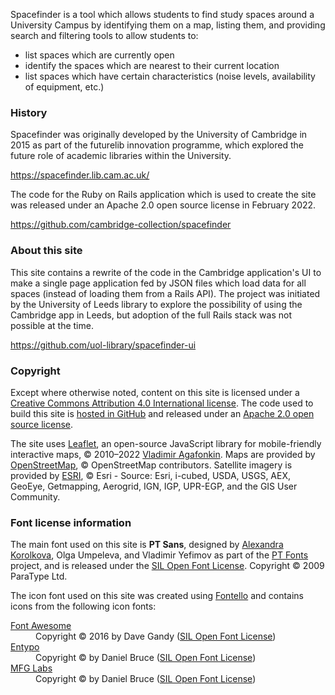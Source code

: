 Spacefinder is a tool which allows students to find study spaces around a University Campus by identifying them on a map, listing them, and providing search and filtering tools to allow students to:

* list spaces which are currently open
* identify the spaces which are nearest to their current location
* list spaces which have certain characteristics (noise levels, availability of equipment, etc.)

### History

Spacefinder was originally developed by the University of Cambridge in 2015 as part of the futurelib innovation programme, which explored the future role of academic libraries within the University.

<a target="external" href="https://spacefinder.lib.cam.ac.uk/">https://spacefinder.lib.cam.ac.uk/</a>

The code for the Ruby on Rails application which is used to create the site was released under an Apache 2.0 open source license in February 2022.

<a target="external" href="https://github.com/cambridge-collection/spacefinder">https://github.com/cambridge-collection/spacefinder</a>

### About this site

This site contains a rewrite of the code in the Cambridge application's UI to make a single page application fed by JSON files which load data for all spaces (instead of loading them from a Rails API). The project was initiated by the University of Leeds library to explore the possibility of using the Cambridge app in Leeds, but adoption of the full Rails stack was not possible at the time.

<a target="external" href="https://github.com/uol-library/spacefinder-ui">https://github.com/uol-library/spacefinder-ui</a>

### Copyright

Except where otherwise noted, content on this site is licensed under a <a target="external" href="https://creativecommons.org/licenses/by/4.0/">Creative Commons Attribution 4.0 International license</a>. The code used to build this site is <a target="external" href="https://github.com/uol-library/spacefinder-ui">hosted in GitHub</a> and released under an <a target="external" href="https://www.apache.org/licenses/LICENSE-2.0">Apache 2.0 open source license</a>.

The site uses <a target="external" href="https://leafletjs.com/">Leaflet</a>, an open-source JavaScript library for mobile-friendly interactive maps, &copy; 2010–2022 <a target="external" href="http://agafonkin.com/en">Vladimir Agafonkin</a>. Maps are provided by <a target="external" href="http://www.openstreetmap.org/copyright">OpenStreetMap</a>, &copy; OpenStreetMap contributors. Satellite imagery is provided by <a target="external" href="https://www.esri.com/en-us/home">ESRI</a>, &copy; Esri - Source: Esri, i-cubed, USDA, USGS, AEX, GeoEye, Getmapping, Aerogrid, IGN, IGP, UPR-EGP, and the GIS User Community.

### Font license information

The main font used on this site is **PT Sans**, designed by <a target="external" href="https://en.wikipedia.org/wiki/Alexandra_Korolkova">Alexandra Korolkova</a>, Olga Umpeleva, and Vladimir Yefimov as part of the <a target="external" href="https://en.wikipedia.org/wiki/PT_Fonts">PT Fonts</a> project, and is released under the <a target="external" href="http://scripts.sil.org/OFL">SIL Open Font License</a>. Copyright &copy; 2009 ParaType Ltd.

The icon font used on this site was created using <a target="external" href="https://fontello.com/">Fontello</a> and contains icons from the following icon fonts:

<dl>
  <dt><a target="external" href="http://fortawesome.github.com/Font-Awesome/">Font Awesome</a></dt>
  <dd>Copyright &copy; 2016 by Dave Gandy (<a target="external" href="http://scripts.sil.org/OFL">SIL Open Font License</a>)</dd>
  <dt><a target="external" href="http://www.entypo.com">Entypo</a></dt>
  <dd>Copyright &copy; by Daniel Bruce (<a target="external" href="http://scripts.sil.org/OFL">SIL Open Font License</a>)</dd>
  <dt><a target="external" href="http://www.mfglabs.com/">MFG Labs</a></dt>
  <dd>Copyright &copy; by Daniel Bruce (<a target="external" href="http://scripts.sil.org/OFL">SIL Open Font License</a>)</dd>
</dl>

